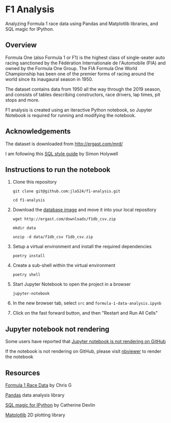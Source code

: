 # F1 Analysis
Analyzing Formula 1 race data using Pandas and Matplotlib libraries, and SQL
magic for IPython.


## Overview
Formula One (also Formula 1 or F1) is the highest class of single-seater auto
racing sanctioned by the Fédération Internationale de l'Automobile (FIA) and
owned by the Formula One Group. The FIA Formula One World Championship has been
one of the premier forms of racing around the world since its inaugaural season
in 1950.

The dataset contains data from 1950 all the way through the 2019 season, and
consists of tables describing constructors, race drivers, lap times, pit stops
and more.

F1 analysis is created using an iteractive Python notebook, so Jupyter Notebook
is required for running and modifying the notebook.


## Acknowledgements

The dataset is downloaded from http://ergast.com/mrd/

I am following this [SQL style guide][1] by Simon Holywell
 


## Instructions to run the notebook
1.  Clone this repository

    `git clone git@github.com:jla524/f1-analysis.git`
    
    `cd f1-analysis`

2.  Download the [database image][2] and move it into your local repository

    `wget http://ergast.com/downloads/f1db_csv.zip`

    `mkdir data`

    `unzip -d data/f1db_csv f1db_csv.zip`

3.  Setup a virtual environment and install the required dependencies 

    `poetry install`

4.  Create a sub-shell within the virtual environment

    `poetry shell`
    
5.  Start Jupyter Notebook to open the project in a browser

    `jupyter-notebook`

6.  In the new browser tab, select `src` and `formula-1-data-analysis.ipynb`

7.  Click on the fast forward button, and then "Restart and Run All Cells"


## Jupyter notebook not rendering

Some users have reported that [Jupyter notebook is not rendering on GitHub][3]

If the notebook is not rendering on GitHub, please visit [nbviewer][4] to
render the notebook



## Resources 

[Formula 1 Race Data][5] by Chris G

[Pandas][6] data analysis library

[SQL magic for IPython][7] by Catherine Devlin

[Matplotlib][8] 2D plotting library



[1]: https://www.sqlstyle.guide
[2]: http://ergast.com/mrd/db/
[3]: https://github.com/jupyter/notebook/issues/3035
[4]: https://nbviewer.jupyter.org/github/jla524/f1-analysis/blob/master/formula-1-data-analysis.ipynb
[5]: https://www.kaggle.com/cjgdev/formula-1-race-data-19502017
[6]: https://pandas.pydata.org
[7]: https://github.com/catherinedevlin/ipython-sql/blob/master/README.rst
[8]: https://matplotlib.org
